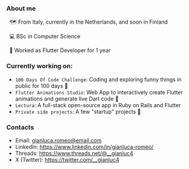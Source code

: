 ### About me
&nbsp;
🗺️ From Italy, currently in the Netherlands, and soon in Finland

&nbsp;
💻 BSc in Computer Science

&nbsp;
💼 Worked as Flutter Developer for 1 year 

### Currently working on:
- `100 Days Of Code Challenge`: Coding and exploring funny things in public for 100 days 🚀
- `Flutter Animations Studio`: Web App to interactively create Flutter animations and generate live Dart code 🤟
- `Lectura`: A full-stack open-source app in Ruby on Rails and Flutter
- `Private side projects`: A few "startup" projects 👀

### Contacts
- Email: gianluca.romeo@email.com
- LinkedIn: https://www.linkedin.com/in/gianluca-romeo/
- Threads: https://www.threads.net/@__gianluc4
- X (Twitter): https://twitter.com/__gianluc4
<!--
**gianlucaromeo/gianlucaromeo** is a ✨ _special_ ✨ repository because its `README.md` (this file) appears on your GitHub profile.

Here are some ideas to get you started:

- 🔭 I’m currently working on ...
- 🌱 I’m currently learning ...
- 👯 I’m looking to collaborate on ...
- 🤔 I’m looking for help with ...
- 💬 Ask me about ...
- 📫 How to reach me: ...
- 😄 Pronouns: ...
- ⚡ Fun fact: ...
-->
